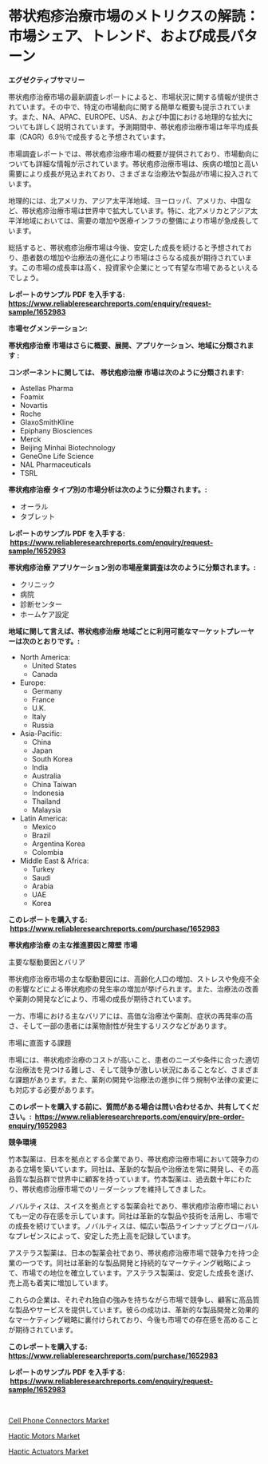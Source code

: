 <p><h1>帯状疱疹治療市場のメトリクスの解読：市場シェア、トレンド、および成長パターン</h1></p><p><strong>エグゼクティブサマリー</strong></p>
<p><p>帯状疱疹治療市場の最新調査レポートによると、市場状況に関する情報が提供されています。その中で、特定の市場動向に関する簡単な概要も提示されています。また、NA、APAC、EUROPE、USA、および中国における地理的な拡大についても詳しく説明されています。予測期間中、帯状疱疹治療市場は年平均成長率（CAGR）6.9％で成長すると予想されています。</p><p>市場調査レポートでは、帯状疱疹治療市場の概要が提供されており、市場動向についても詳細な情報が示されています。帯状疱疹治療市場は、疾病の増加と高い需要により成長が見込まれており、さまざまな治療法や製品が市場に投入されています。</p><p>地理的には、北アメリカ、アジア太平洋地域、ヨーロッパ、アメリカ、中国など、帯状疱疹治療市場は世界中で拡大しています。特に、北アメリカとアジア太平洋地域においては、需要の増加や医療インフラの整備により市場が急成長しています。</p><p>総括すると、帯状疱疹治療市場は今後、安定した成長を続けると予想されており、患者数の増加や治療法の進化により市場はさらなる成長が期待されています。この市場の成長率は高く、投資家や企業にとって有望な市場であるといえるでしょう。</p></p>
<p><strong>レポートのサンプル PDF を入手する: <a href="https://www.reliableresearchreports.com/enquiry/request-sample/1652983">https://www.reliableresearchreports.com/enquiry/request-sample/1652983</a></strong></p>
<p><strong>市場セグメンテーション:</strong></p>
<p><strong> 帯状疱疹治療 市場はさらに概要、展開、アプリケーション、地域に分類されます :</strong></p>
<p><strong>コンポーネントに関しては、 帯状疱疹治療 市場は次のように分類されます: &nbsp;</strong></p>
<p><ul><li>Astellas Pharma</li><li>Foamix</li><li>Novartis</li><li>Roche</li><li>GlaxoSmithKline</li><li>Epiphany Biosciences</li><li>Merck</li><li>Beijing Minhai Biotechnology</li><li>GeneOne Life Science</li><li>NAL Pharmaceuticals</li><li>TSRL</li></ul></p>
<p><strong> 帯状疱疹治療 タイプ別の市場分析は次のように分類されます。:</strong></p>
<p><ul><li>オーラル</li><li>タブレット</li></ul></p>
<p><strong>レポートのサンプル PDF を入手する: &nbsp;<a href="https://www.reliableresearchreports.com/enquiry/request-sample/1652983">https://www.reliableresearchreports.com/enquiry/request-sample/1652983</a></strong></p>
<p><strong> 帯状疱疹治療 アプリケーション別の市場産業調査は次のように分類されます。:</strong></p>
<p><ul><li>クリニック</li><li>病院</li><li>診断センター</li><li>ホームケア設定</li></ul></p>
<p><strong>地域に関して言えば、帯状疱疹治療 地域ごとに利用可能なマーケットプレーヤーは次のとおりです。:</strong></p>
<p><ul>
    <li>
        North America:
        <ul>
            <li>United States</li>
            <li>Canada</li>
        </ul>
    </li>
    <li>
        Europe:
        <ul>
            <li>Germany</li>
            <li>France</li>
            <li>U.K.</li>
            <li>Italy</li>
            <li>Russia</li>
        </ul>
    </li>
    <li>
        Asia-Pacific:
        <ul>
            <li>China</li>
            <li>Japan</li>
            <li>South Korea</li>
            <li>India</li>
            <li>Australia</li>
            <li>China Taiwan</li>
            <li>Indonesia</li>
            <li>Thailand</li>
            <li>Malaysia</li>
        </ul>
    </li>
    <li>
        Latin America:
        <ul>
            <li>Mexico</li>
            <li>Brazil</li>
            <li>Argentina Korea</li>
            <li>Colombia</li>
        </ul>
    </li>
    <li>
        Middle East & Africa:
        <ul>
            <li>Turkey</li>
            <li>Saudi</li>
            <li>Arabia</li>
            <li>UAE</li>
            <li>Korea</li>
        </ul>
    </li>
    </ul></p>
<p><strong>このレポートを購入する: &nbsp;<a href="https://www.reliableresearchreports.com/purchase/1652983">https://www.reliableresearchreports.com/purchase/1652983</a></strong></p>
<p><strong>帯状疱疹治療 の主な推進要因と障壁 市場</strong></p>
<p><p>主要な駆動要因とバリア</p><p>帯状疱疹治療市場の主な駆動要因には、高齢化人口の増加、ストレスや免疫不全の影響などによる帯状疱疹の発生率の増加が挙げられます。また、治療法の改善や薬剤の開発などにより、市場の成長が期待されています。</p><p>一方、市場における主なバリアには、高価な治療法や薬剤、症状の再発率の高さ、そして一部の患者には薬物耐性が発生するリスクなどがあります。</p><p>市場に直面する課題</p><p>市場には、帯状疱疹治療のコストが高いこと、患者のニーズや条件に合った適切な治療法を見つける難しさ、そして競争が激しい状況にあることなど、さまざまな課題があります。また、薬剤の開発や治療法の進歩に伴う規制や法律の変更にも対応する必要があります。</p></p>
<p><strong>このレポートを購入する前に、質問がある場合は問い合わせるか、共有してください。:&nbsp; <a href="https://www.reliableresearchreports.com/enquiry/pre-order-enquiry/1652983">https://www.reliableresearchreports.com/enquiry/pre-order-enquiry/1652983</a></strong></p>
<p><strong>競争環境</strong></p>
<p><p>竹本製薬は、日本を拠点とする企業であり、帯状疱疹治療市場において競争力のある立場を築いています。同社は、革新的な製品や治療法を常に開発し、その高品質な製品群で世界中に顧客を持っています。竹本製薬は、過去数十年にわたり、帯状疱疹治療市場でのリーダーシップを維持してきました。</p><p>ノバルティスは、スイスを拠点とする製薬会社であり、帯状疱疹治療市場においても一定の存在感を示しています。同社は革新的な製品や技術を活用し、市場での成長を続けています。ノバルティスは、幅広い製品ラインナップとグローバルなプレゼンスによって、安定した売上高を記録しています。</p><p>アステラス製薬は、日本の製薬会社であり、帯状疱疹治療市場で競争力を持つ企業の一つです。同社は革新的な製品開発と持続的なマーケティング戦略によって、市場での地位を確立しています。アステラス製薬は、安定した成長を遂げ、売上高も着実に増加しています。</p><p>これらの企業は、それぞれ独自の強みを持ちながら市場で競争し、顧客に高品質な製品やサービスを提供しています。彼らの成功は、革新的な製品開発と効果的なマーケティング戦略に裏付けられており、今後も市場での存在感を高めることが期待されています。</p></p>
<p><strong>このレポートを購入する: &nbsp; <a href="https://www.reliableresearchreports.com/purchase/1652983">https://www.reliableresearchreports.com/purchase/1652983</a></strong></p>
<p><strong>レポートのサンプル PDF を入手する: &nbsp;<a href="https://www.reliableresearchreports.com/enquiry/request-sample/1652983">https://www.reliableresearchreports.com/enquiry/request-sample/1652983</a></strong><strong></strong></p>
<p>&nbsp;</p>
<p><p><a href="https://github.com/derrinmiltonellis35gcl/Market-Research-Report-List-2/blob/main/cell-phone-connectors-market.md">Cell Phone Connectors Market</a></p><p><a href="https://github.com/Chiragrp22/Market-Research-Report-List-3/blob/main/haptic-motors-market.md">Haptic Motors Market</a></p><p><a href="https://github.com/Sherrillcrooksxa8i18ucf2m/Market-Research-Report-List-1/blob/main/haptic-actuators-market.md">Haptic Actuators Market</a></p></p>